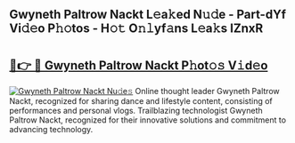 ## Gwyneth Paltrow Nackt L𝚎a𝚔ed N𝚞𝚍e - Part-dYf Vi𝚍𝚎o P𝚑𝚘tos - H𝚘𝚝 O𝚗𝚕yf𝚊ns L𝚎a𝚔s IZnxR

# <h2><a href="http://kf15hil.oniu.top/?m=Gwyneth+Paltrow+Nackt">🔗👉 🔴 Gwyneth Paltrow Nackt P𝚑ot𝚘𝚜 V𝚒d𝚎o</a></h2>

[![Gwyneth Paltrow Nackt Nu𝚍e𝚜](https://i.imgur.com/0qMVB7G.gif)](http://kf15hil.oniu.top/?m=Gwyneth+Paltrow+Nackt)
Online thought leader Gwyneth Paltrow Nackt, recognized for sharing dance and lifestyle content, consisting of performances and personal vlogs. Trailblazing technologist Gwyneth Paltrow Nackt, recognized for their innovative solutions and commitment to advancing technology.  
